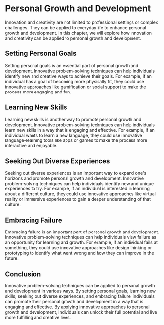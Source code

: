 Personal Growth and Development
====================================================================================

Innovation and creativity are not limited to professional settings or complex challenges. They can be applied to everyday life to enhance personal growth and development. In this chapter, we will explore how innovation and creativity can be applied to personal growth and development.

Setting Personal Goals
----------------------

Setting personal goals is an essential part of personal growth and development. Innovative problem-solving techniques can help individuals identify new and creative ways to achieve their goals. For example, if an individual has a goal of becoming more physically fit, they could use innovative approaches like gamification or social support to make the process more engaging and fun.

Learning New Skills
-------------------

Learning new skills is another way to promote personal growth and development. Innovative problem-solving techniques can help individuals learn new skills in a way that is engaging and effective. For example, if an individual wants to learn a new language, they could use innovative language-learning tools like apps or games to make the process more interactive and enjoyable.

Seeking Out Diverse Experiences
-------------------------------

Seeking out diverse experiences is an important way to expand one's horizons and promote personal growth and development. Innovative problem-solving techniques can help individuals identify new and unique experiences to try. For example, if an individual is interested in learning about a different culture, they could use innovative approaches like virtual reality or immersive experiences to gain a deeper understanding of that culture.

Embracing Failure
-----------------

Embracing failure is an important part of personal growth and development. Innovative problem-solving techniques can help individuals view failure as an opportunity for learning and growth. For example, if an individual fails at something, they could use innovative approaches like design thinking or prototyping to identify what went wrong and how they can improve in the future.

Conclusion
----------

Innovative problem-solving techniques can be applied to personal growth and development in various ways. By setting personal goals, learning new skills, seeking out diverse experiences, and embracing failure, individuals can promote their personal growth and development in a way that is engaging and effective. By applying innovative approaches to personal growth and development, individuals can unlock their full potential and live more fulfilling and creative lives.
